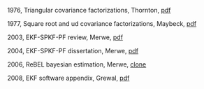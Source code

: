 
1976, Triangular covariance factorizations, Thornton, [pdf](papers/1976%20thornton.pdf)

1977, Square root and ud covariance factorizations, Maybeck, [pdf](papers/1977%20maybeck.pdf)

2003, EKF-SPKF-PF review, Merwe, [pdf](papers/2003%20merwe.pdf)

2004, EKF-SPKF-PF dissertation, Merwe, [pdf](papers/2004%20merwe.pdf)

2006, ReBEL bayesian estimation, Merwe, [clone](https://gitlab.com/noahhsmith/statespace/tree/master/docs/rebel)

2008, EKF software appendix, Grewal, [pdf](papers/2008%20grewal.pdf)
